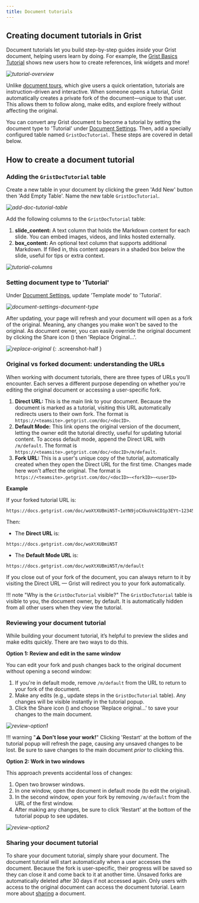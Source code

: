 ```yaml
---
title: Document tutorials
---
```


## Creating document tutorials in Grist

Document tutorials let you build step-by-step guides *inside* your Grist document, helping users learn by doing. For example, the [Grist Basics Tutorial](https://templates.getgrist.com/doc/woXtXUBmiN5TGhoXCBGSBf) shows new users how to create references, link widgets and more!

<span class="screenshot-large">*![tutorial-overview](images/document-tutorials/tutorial-overview.png)*</span>

Unlike [document tours](document-tours.md), which give users a quick orientation, tutorials are instruction-driven and interactive. When someone opens a tutorial, Grist automatically creates a private fork of the document—unique to that user. This allows them to follow along, make edits, and explore freely without affecting the original.

You can convert any Grist document to become a tutorial by setting the document type to 'Tutorial' under [Document Settings](document-settings.md). Then, add a specially configured table named `GristDocTutorial`. These steps are covered in detail below.

## How to create a document tutorial

### Adding the `GristDocTutorial` table

Create a new table in your document by clicking the green 'Add New' button then 'Add Empty Table'. Name the new table `GristDocTutorial`.

<span class="screenshot-large">*![add-doc-tutorial-table](images/document-tutorials/add-doc-tutorial-table.png)*</span>

Add the following columns to the `GristDocTutorial` table:

1. **slide_content:** A text column that holds the Markdown content for each slide. You can embed images, videos, and links hosted externally.
2. **box_content:** An optional text column that supports additional Markdown. If filled in, this content appears in a shaded box below the slide, useful for tips or extra context.

<span class="screenshot-large">*![tutorial-columns](images/document-tutorials/tutorial-columns.png)*</span>

### Setting document type to 'Tutorial'

Under [Document Settings](document-settings.md), update 'Template mode' to 'Tutorial'.

<span class="screenshot-large">*![document-settings-document-type](images/document-tutorials/document-settings-document-type.png)*</span>

After updating, your page will refresh and your document will open as a fork of the original. Meaning, any changes you make won't be saved to the original. As document owner, you can easily override the original document by clicking the Share icon (<span class="grist-icon" style="--icon: var(--icon-Share)"></span>) then 'Replace Original...'. 

<span class="screenshot-large">*![replace-original](images/document-tutorials/replace-original.png)*</span>
{: .screenshot-half }

### Original vs forked document: understanding the URLs

When working with document tutorials, there are three types of URLs you’ll encounter. Each serves a different purpose depending on whether you're editing the original document or accessing a user-specific fork.

1. **Direct URL:** This is the main link to your document. Because the document is marked as a tutorial, visiting this URL automatically redirects users to their own fork. The format is `https://<teamsite>.getgrist.com/doc/<docID>`.
2. **Default Mode:** This link opens the original version of the document, letting the owner edit the tutorial directly, useful for updating tutorial content. To access default mode, append the Direct URL with `/m/default`. The format is `https://<teamsite>.getgrist.com/doc/<docID>/m/default`.
3. **Fork URL:** This is a user's unique copy of the tutorial, automatically created when they open the Direct URL for the first time. Changes made here won't affect the original. The format is `https://<teamsite>.getgrist.com/doc/<docID>~<forkID>~<userID>`

**Example**

If your forked tutorial URL is:
```text
https://docs.getgrist.com/doc/woXtXUBmiN5T~1eYN9joCXkuVokCD1p3EYt~12345
```
Then:

- The **Direct URL** is:
```text
https://docs.getgrist.com/doc/woXtXUBmiN5T
```

- The **Default Mode URL** is:
```text
https://docs.getgrist.com/doc/woXtXUBmiN5T/m/default
```

If you close out of your fork of the document, you can always return to it by visiting the Direct URL — Grist will redirect you to your fork automatically.

!!! note "Why is the `GristDocTutorial` visible?"
    The `GristDocTutorial` table is visible to you, the document owner, by default. It is automatically hidden from all other users when they view the tutorial.

### Reviewing your document tutorial

While building your document tutorial, it’s helpful to preview the slides and make edits quickly. There are two ways to do this.

**Option 1: Review and edit in the same window**

You can edit your fork and push changes back to the original document without opening a second window:

1. If you're in default mode, remove `/m/default` from the URL to return to your fork of the document.
2. Make any edits (e.g., update steps in the `GristDocTutorial` table). Any changes will be visible instantly in the tutorial popup.
3. Click the Share icon (<span class="grist-icon" style="--icon: var(--icon-Share)"></span>) and choose 'Replace original…' to save your changes to the main document.

<span class="screenshot-large">*![review-option1](images/document-tutorials/review-option1.png)*</span>

!!! warning "**⚠️ Don't lose your work!**"
    Clicking 'Restart' at the bottom of the tutorial popup will refresh the page, causing any unsaved changes to be lost. Be sure to save changes to the main document *prior* to clicking this.

**Option 2: Work in two windows**

This approach prevents accidental loss of changes:

1. Open two browser windows.
2. In one window, open the document in default mode (to edit the original).
3. In the second window, open your fork by removing `/m/default` from the URL of the first window.
4. After making any changes, be sure to click 'Restart' at the bottom of the tutorial popup to see updates.

<span class="screenshot-large">*![review-option2](images/document-tutorials/review-option2.png)*</span>

### Sharing your document tutorial

To share your document tutorial, simply share your document. The document tutorial will start automatically when a user accesses the document. Because the fork is user-specific, their progress will be saved so they can close it and come back to it at another time. Unsaved forks are automatically deleted after 30 days if not accessed again. Only users with access to the original document can access the document tutorial. Learn more about [sharing](sharing.md) a document.

